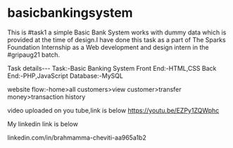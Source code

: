 # basicbankingsystem
This is  #task1  a simple Basic Bank System works with dummy data which is provided at the time of design.I have done this task as a part of The Sparks Foundation Internship as a Web development and design intern in the #gripaug21 batch.

Task details---
Task:-Basic Banking System
Front End:-HTML,CSS
Back End:-PHP,JavaScript
Database:-MySQL

website flow:-home>all customers>view customer>transfer money>transaction history

video uploaded on you tube,link is below
https://youtu.be/EZPy1ZQWphc

 My linkedin link is below
 
linkedin.com/in/brahmamma-cheviti-aa965a1b2
 
